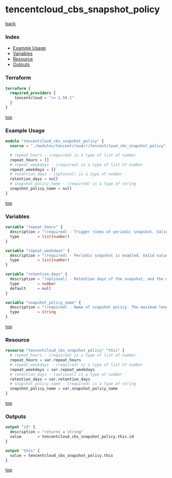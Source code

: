# tencentcloud_cbs_snapshot_policy

[back](../tencentcloud.md)

### Index

- [Example Usage](#example-usage)
- [Variables](#variables)
- [Resource](#resource)
- [Outputs](#outputs)

### Terraform

```terraform
terraform {
  required_providers {
    tencentcloud = ">= 1.56.1"
  }
}
```

[top](#index)

### Example Usage

```terraform
module "tencentcloud_cbs_snapshot_policy" {
  source = "./modules/tencentcloud/r/tencentcloud_cbs_snapshot_policy"

  # repeat_hours - (required) is a type of list of number
  repeat_hours = []
  # repeat_weekdays - (required) is a type of list of number
  repeat_weekdays = []
  # retention_days - (optional) is a type of number
  retention_days = null
  # snapshot_policy_name - (required) is a type of string
  snapshot_policy_name = null
}
```

[top](#index)

### Variables

```terraform
variable "repeat_hours" {
  description = "(required) - Trigger times of periodic snapshot. Valid value ranges: (0~23). The 0 means 00:00, and so on."
  type        = list(number)
}

variable "repeat_weekdays" {
  description = "(required) - Periodic snapshot is enabled. Valid values: [0, 1, 2, 3, 4, 5, 6]. 0 means Sunday, 1-6 means Monday to Saturday."
  type        = list(number)
}

variable "retention_days" {
  description = "(optional) - Retention days of the snapshot, and the default value is 7."
  type        = number
  default     = null
}

variable "snapshot_policy_name" {
  description = "(required) - Name of snapshot policy. The maximum length can not exceed 60 bytes."
  type        = string
}
```

[top](#index)

### Resource

```terraform
resource "tencentcloud_cbs_snapshot_policy" "this" {
  # repeat_hours - (required) is a type of list of number
  repeat_hours = var.repeat_hours
  # repeat_weekdays - (required) is a type of list of number
  repeat_weekdays = var.repeat_weekdays
  # retention_days - (optional) is a type of number
  retention_days = var.retention_days
  # snapshot_policy_name - (required) is a type of string
  snapshot_policy_name = var.snapshot_policy_name
}
```

[top](#index)

### Outputs

```terraform
output "id" {
  description = "returns a string"
  value       = tencentcloud_cbs_snapshot_policy.this.id
}

output "this" {
  value = tencentcloud_cbs_snapshot_policy.this
}
```

[top](#index)